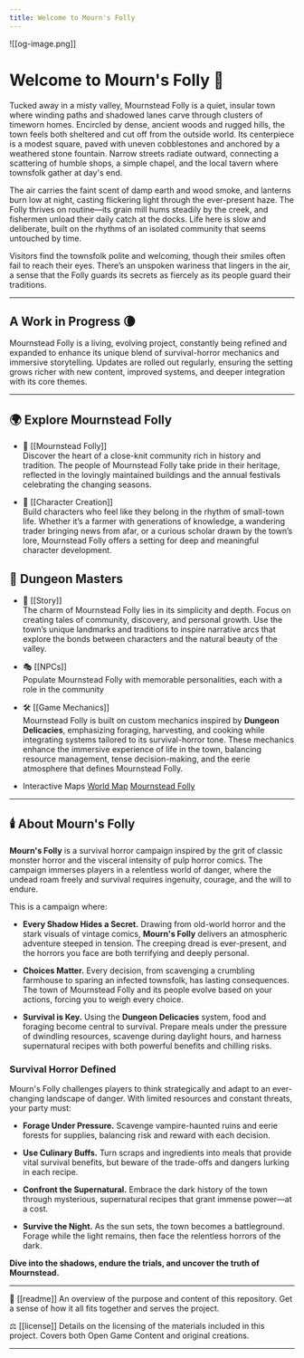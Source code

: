 ```yaml
---
title: Welcome to Mourn's Folly
---
```

![[og-image.png]]

# Welcome to Mourn's Folly 🌙

Tucked away in a misty valley, Mournstead Folly is a quiet, insular town where winding paths and shadowed lanes carve through clusters of timeworn homes. Encircled by dense, ancient woods and rugged hills, the town feels both sheltered and cut off from the outside world. Its centerpiece is a modest square, paved with uneven cobblestones and anchored by a weathered stone fountain. Narrow streets radiate outward, connecting a scattering of humble shops, a simple chapel, and the local tavern where townsfolk gather at day's end.

The air carries the faint scent of damp earth and wood smoke, and lanterns burn low at night, casting flickering light through the ever-present haze. The Folly thrives on routine—its grain mill hums steadily by the creek, and fishermen unload their daily catch at the docks. Life here is slow and deliberate, built on the rhythms of an isolated community that seems untouched by time.

Visitors find the townsfolk polite and welcoming, though their smiles often fail to reach their eyes. There’s an unspoken wariness that lingers in the air, a sense that the Folly guards its secrets as fiercely as its people guard their traditions.

---

## A Work in Progress 🌘

Mournstead Folly is a living, evolving project, constantly being refined and expanded to enhance its unique blend of survival-horror mechanics and immersive storytelling. Updates are rolled out regularly, ensuring the setting grows richer with new content, improved systems, and deeper integration with its core themes.

---

## 🌍 Explore Mournstead Folly

- 🌲 [[Mournstead Folly]]  
	Discover the heart of a close-knit community rich in history and tradition. The people of Mournstead Folly take pride in their heritage, reflected in the lovingly maintained buildings and the annual festivals celebrating the changing seasons.

- 🧙 [[Character Creation]]  
	Build characters who feel like they belong in the rhythm of small-town life. Whether it’s a farmer with generations of knowledge, a wandering trader bringing news from afar, or a curious scholar drawn by the town’s lore, Mournstead Folly offers a setting for deep and meaningful character development.

## 🎲 Dungeon Masters

- 📖 [[Story]]  
	The charm of Mournstead Folly lies in its simplicity and depth. Focus on creating tales of community, discovery, and personal growth. Use the town’s unique landmarks and traditions to inspire narrative arcs that explore the bonds between characters and the natural beauty of the valley.
    
- 🎭 [[NPCs]]  
	Populate Mournstead Folly with memorable personalities, each with a role in the community
    
- 🛠️ [[Game Mechanics]]  
    Mournstead Folly is built on custom mechanics inspired by **Dungeon Delicacies**, emphasizing foraging, harvesting, and cooking while integrating systems tailored to its survival-horror tone. These mechanics enhance the immersive experience of life in the town, balancing resource management, tense decision-making, and the eerie atmosphere that defines Mournstead Folly.
	
-	Interactive Maps
	[World Map](https://beavertrap.github.io/mournsfolly/interactive-map)
	[Mournstead Folly](https://beavertrap.github.io/mournsfolly/mournsteadfolly-map.html)

---

## 🕯️ About Mourn's Folly

**Mourn's Folly** is a survival horror campaign inspired by the grit of classic monster horror and the visceral intensity of pulp horror comics. The campaign immerses players in a relentless world of danger, where the undead roam freely and survival requires ingenuity, courage, and the will to endure.

This is a campaign where:

- **Every Shadow Hides a Secret.** 
	Drawing from old-world horror and the stark visuals of vintage comics, **Mourn's Folly** delivers an atmospheric adventure steeped in tension. The creeping dread is ever-present, and the horrors you face are both terrifying and deeply personal.

- **Choices Matter.**
	Every decision, from scavenging a crumbling farmhouse to sparing an infected townsfolk, has lasting consequences. The town of Mournstead Folly and its people evolve based on your actions, forcing you to weigh every choice.

- **Survival is Key.**
	Using the **Dungeon Delicacies** system, food and foraging become central to survival. Prepare meals under the pressure of dwindling resources, scavenge during daylight hours, and harness supernatural recipes with both powerful benefits and chilling risks.

### Survival Horror Defined
Mourn's Folly challenges players to think strategically and adapt to an ever-changing landscape of danger. With limited resources and constant threats, your party must:

- **Forage Under Pressure.** Scavenge vampire-haunted ruins and eerie forests for supplies, balancing risk and reward with each decision.

- **Use Culinary Buffs.** Turn scraps and ingredients into meals that provide vital survival benefits, but beware of the trade-offs and dangers lurking in each recipe.

- **Confront the Supernatural.** Embrace the dark history of the town through mysterious, supernatural recipes that grant immense power—at a cost.

- **Survive the Night.** As the sun sets, the town becomes a battleground. Forage while the light remains, then face the relentless horrors of the dark.

**Dive into the shadows, endure the trials, and uncover the truth of Mournstead.**

---

📜 [[readme]] An overview of the purpose and content of this repository. Get a sense of how it all fits together and serves the project.

⚖️ [[license]] Details on the licensing of the materials included in this project. Covers both Open Game Content and original creations. 

---